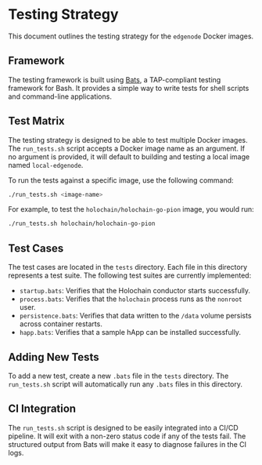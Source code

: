 # Testing Strategy

This document outlines the testing strategy for the `edgenode` Docker images.

## Framework

The testing framework is built using [Bats](https://github.com/bats-core/bats-core), a TAP-compliant testing framework for Bash. It provides a simple way to write tests for shell scripts and command-line applications.

## Test Matrix

The testing strategy is designed to be able to test multiple Docker images. The `run_tests.sh` script accepts a Docker image name as an argument. If no argument is provided, it will default to building and testing a local image named `local-edgenode`.

To run the tests against a specific image, use the following command:

```bash
./run_tests.sh <image-name>
```

For example, to test the `holochain/holochain-go-pion` image, you would run:

```bash
./run_tests.sh holochain/holochain-go-pion
```

## Test Cases

The test cases are located in the `tests` directory. Each file in this directory represents a test suite. The following test suites are currently implemented:

- `startup.bats`: Verifies that the Holochain conductor starts successfully.
- `process.bats`: Verifies that the `holochain` process runs as the `nonroot` user.
- `persistence.bats`: Verifies that data written to the `/data` volume persists across container restarts.
- `happ.bats`: Verifies that a sample hApp can be installed successfully.

## Adding New Tests

To add a new test, create a new `.bats` file in the `tests` directory. The `run_tests.sh` script will automatically run any `.bats` files in this directory.

## CI Integration

The `run_tests.sh` script is designed to be easily integrated into a CI/CD pipeline. It will exit with a non-zero status code if any of the tests fail. The structured output from Bats will make it easy to diagnose failures in the CI logs.